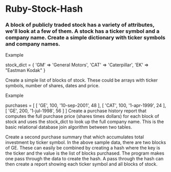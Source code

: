# Ruby-Stock-Hash
### A block of publicly traded stock has a variety of attributes, we'll look at a few of them. A stock has a ticker symbol and a company name. Create a simple dictionary with ticker symbols and company names.

Example

stock_dict = { 'GM' => 'General Motors',
 'CAT' => 'Caterpillar', 'EK' => "Eastman Kodak" }

 Create a simple list of blocks of stock. These could be arrays with ticker symbols, number of shares, dates and price.

Example

purchases = [ [ 'GE', 100, '10-sep-2001', 48 ],
 [ 'CAT', 100, '1-apr-1999', 24 ],
 [ 'GE', 200, '1-jul-1998', 56 ] ]
Create a purchase history report that computes the full purchase price (shares times dollars) for each block of stock and uses the stock_dict to look up the full company name. This is the basic relational database join algorithm between two tables.

Create a second purchase summary that which accumulates total investment by ticker symbol. In the above sample data, there are two blocks of GE. These can easily be combined by creating a hash where the key is the ticker and the value is the list of blocks purchased. The program makes one pass through the data to create the hash. A pass through the hash can then create a report showing each ticker symbol and all blocks of stock.
